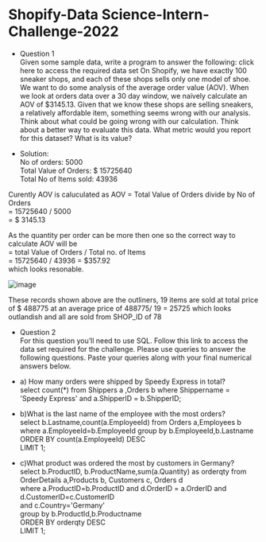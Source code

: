 # Shopify-Data Science-Intern-Challenge-2022

* Question 1  
Given some sample data, write a program to answer the following: click here to access the required data set
On Shopify, we have exactly 100 sneaker shops, and each of these shops sells only one model of shoe. We want to do some analysis of the average order value (AOV). When we look at orders data over a 30 day window, we naively calculate an AOV of $3145.13. Given that we know these shops are selling sneakers, a relatively affordable item, something seems wrong with our analysis. Think about what could be going wrong with our calculation. Think about a better way to evaluate this data. What metric would you report for this dataset? What is its value?

* Solution:  
No of orders: 5000  
Total Value of Orders: $ 15725640  
Total No of Items sold: 43936  

Curently AOV is caluculated as   AOV = Total Value of Orders divide by No of Orders  
                                     = 15725640 / 5000  
                                     = $ 3145.13  
                                     
As the quantity per order can be more then one so the correct way to calculate AOV will be  
                                                                                         = total Value of Orders / Total no. of Items  
                                                                                         = 15725640 / 43936 = $357.92  
which looks resonable.   

![image](https://user-images.githubusercontent.com/77512542/150196555-5ace4091-65ad-435e-acf9-f49e06471b16.png)


These records shown above are the outliners, 19 items are sold at total price of $ 488775 at an average price of 488775/ 19 = 25725 which looks outlandish and all are sold from SHOP_ID of 78


* Question 2  
For this question you’ll need to use SQL. Follow this link to access the data set required for the challenge. Please use queries to answer the following questions. Paste your queries along with your final numerical answers below.

* a) How many orders were shipped by Speedy Express in total?  
select count(*) from Shippers a ,Orders  b where Shippername = 'Speedy Express' and a.ShipperID = b.ShipperID;

* b)What is the last name of the employee with the most orders?  
select b.Lastname,count(a.EmployeeId) from Orders a,Employees b  
where a.EmployeeId=b.EmployeeId group by b.EmployeeId,b.Lastname  
ORDER BY count(a.EmployeeId) DESC  
LIMIT 1;

* c)What product was ordered the most by customers in Germany?  
select b.ProductID, b.ProductName,sum(a.Quantity) as orderqty from OrderDetails a,Products b, Customers c, Orders d  
where a.ProductID=b.ProductID and d.OrderID = a.OrderID and d.CustomerID=c.CustomerID  
and c.Country='Germany'  
group by b.ProductId,b.Productname   
ORDER BY orderqty DESC  
LIMIT 1;
